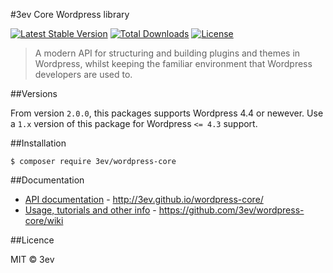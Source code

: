 #3ev Core Wordpress library

[![Latest Stable Version](https://poser.pugx.org/3ev/wordpress-core/v/stable.svg)](https://packagist.org/packages/3ev/wordpress-core)
[![Total Downloads](https://poser.pugx.org/3ev/wordpress-core/downloads.svg)](https://packagist.org/packages/3ev/wordpress-core)
[![License](https://poser.pugx.org/3ev/wordpress-core/license.svg)](https://packagist.org/packages/3ev/wordpress-core)

> A modern API for structuring and building plugins and themes in Wordpress, whilst
keeping the familiar environment that Wordpress developers are used to.

##Versions

From version `2.0.0`, this packages supports Wordpress 4.4 or newever. Use a `1.x` version of this package for Wordpress `<= 4.3` support.

##Installation

```
$ composer require 3ev/wordpress-core
```

##Documentation

* [API documentation](http://3ev.github.io/wordpress-core/) - http://3ev.github.io/wordpress-core/
* [Usage, tutorials and other info](https://github.com/3ev/wordpress-core/wiki) - https://github.com/3ev/wordpress-core/wiki

##Licence

MIT &copy; 3ev
